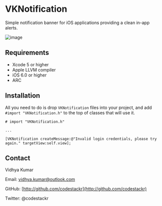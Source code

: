 # VKNotification

Simple notification banner for iOS applications providing a clean in-app alerts.

![image](https://raw2.github.com/codestackr/VKNotification/master/preview.gif)

## Requirements

* Xcode 5 or higher
* Apple LLVM compiler
* iOS 6.0 or higher
* ARC

## Installation

All you need to do is drop `VKNotification` files into your project, and add `#import "VKNotification.h"` to the top of classes that will use it.

```
# import "VKNotification.h"

...

[VKNotification createMessage:@"Invalid login credentials, please try again." targetView:self.view];

```

## Contact

Vidhya Kumar

Email: vidhya.kumar@outlook.com

GitHub: [http://github.com/codestackr](http://github.com/codestackr)

Twitter: @codestackr


